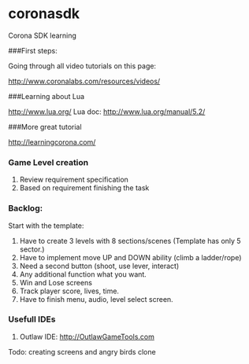coronasdk
=========

Corona SDK learning

###First steps:

Going through all video tutorials on this page:

http://www.coronalabs.com/resources/videos/

###Learning about Lua

http://www.lua.org/
Lua doc: http://www.lua.org/manual/5.2/

###More great tutorial

http://learningcorona.com/

### Game Level creation

1. Review requirement specification
2. Based on requirement finishing the task


### Backlog:

Start with the template:

1. Have to create 3 levels with 8 sections/scenes (Template has only 5 sector.)
2. Have to implement move UP and DOWN ability (climb a ladder/rope)
3. Need a second button (shoot, use lever, interact)
4. Any additional function what you want.
5. Win and Lose screens
6. Track player score, lives, time.
7. Have to finish menu, audio, level select screen.

### Usefull IDEs

1. Outlaw IDE: http://OutlawGameTools.com

Todo: creating screens and angry birds clone
